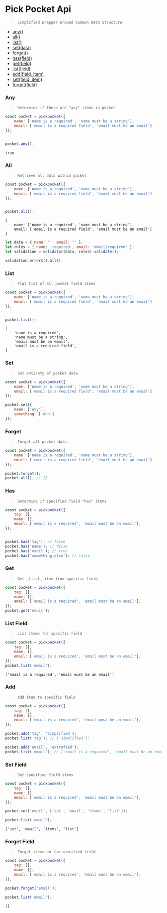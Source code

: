 # Pick Pocket Api
> `Simplified Wrapper Around Common Data Structure`

- [any()](#any)
- [all()](#all)
- [list()](#list)
- [set(data)](#set)
- [forget()](#forget)
- [has(field)](#has)
- [get(field)](#get)
- [list(field)](#list-field)
- [add(field, item)](#add)
- [set(field, item)](#set-field)
- [forget(field)](#forget-field)



### Any
> `Determine if there are "any" items in pocket`
```js
const pocket = pickpocket({
	name: ['name is a required', 'name must be a string'],
	email: ['email is a required field', 'email must be an email']
});


pocket.any();
```
```
true
```

### All
> `Retrieve all data within pocket`
```js
const pocket = pickpocket({
	name: ['name is a required', 'name must be a string'],
	email: ['email is a required field', 'email must be an email']
});


pocket.all();
```
```
{
	name: ['name is a required', 'name must be a string'],
	email: ['email is a required field', 'email must be an email']
}
```

```js
let data = { name: '', email: '' };
let rules = { name: 'required', email: 'email|required' };
let validation = validator(data, rules).validate();

validation.errors().all();
```

### List
> `Flat list of all pocket field items`

```js
const pocket = pickpocket({
	name: ['name is a required', 'name must be a string'],
	email: ['email is a required field', 'email must be an email']
});


pocket.list();
```
```
[
	'name is a required', 
	'name must be a string', 
	'email must be an email',
	'email is a required field', 	
]
```



### Set
> `Set entirety of pocket data`
```js
const pocket = pickpocket({
	name: ['name is a required', 'name must be a string'],
	email: ['email is a required field', 'email must be an email']
});

pocket.set({
	name: ['eyy'],
	something: ['ohh']
});
```


### Forget
> `Forget all pocket data`
```js
const pocket = pickpocket({
	name: ['name is a required', 'name must be a string'],
	email: ['email is a required field', 'email must be an email']
});

pocket.forget();
pocket.all(); // {}
```

### Has
> `Determine if specified field "has" items`
```js
const pocket = pickpocket({
	tag: [],
	name: [],
	email: ['email is a required', 'email must be an email'],
});


pocket.has('tag'); // false
pocket.has('name'); // false
pocket.has('email'); // true
pocket.has('something_else'); // false
```

### Get
> `Get _first_ item from specific field`
```js
const pocket = pickpocket({
	tag: [],
	name: [],
	email: ['email is a required', 'email must be an email'],
});
pocket.get('email');
```

### List Field
> `List items for specific field`
```js
const pocket = pickpocket({
	tag: [],
	name: [],
	email: ['email is a required', 'email must be an email'],
});
pocket.list('email');
```
```
['email is a required', 'email must be an email']
```


### Add
> `Add item to specific field`
```js
const pocket = pickpocket({
	tag: [],
	name: [],
	email: ['email is a required', 'email must be an email'],
});

pocket.add('tag', 'simplified');
pocket.list('tag'); // ['simplified'];

pocket.add('email', 'extrafied');
pocket.list('email'); // ['email is a required', 'email must be an email', 'extrafied']
```



### Set Field
> `Set specified field items`
```js
const pocket = pickpocket({
	tag: [],
	name: [],
	email: ['email is a required', 'email must be an email'],
});

pocket.set('email', ['set', 'email', 'items', 'list']);

pocket.list('email');
```
```
['set', 'email', 'items', 'list']
```


### Forget Field
> `Forget items on the specified field`
```js
const pocket = pickpocket({
	tag: [],
	name: [],
	email: ['email is a required', 'email must be an email'],
});

pocket.forget('email');

pocket.list('email');
```
```
[]
```

